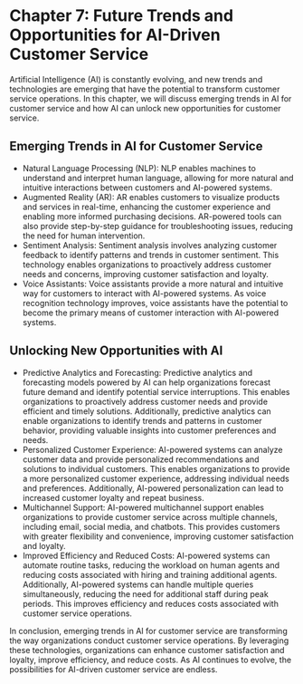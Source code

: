Chapter 7: Future Trends and Opportunities for AI-Driven Customer Service
=========================================================================

Artificial Intelligence (AI) is constantly evolving, and new trends and technologies are emerging that have the potential to transform customer service operations. In this chapter, we will discuss emerging trends in AI for customer service and how AI can unlock new opportunities for customer service.

Emerging Trends in AI for Customer Service
------------------------------------------

* Natural Language Processing (NLP): NLP enables machines to understand and interpret human language, allowing for more natural and intuitive interactions between customers and AI-powered systems.
* Augmented Reality (AR): AR enables customers to visualize products and services in real-time, enhancing the customer experience and enabling more informed purchasing decisions. AR-powered tools can also provide step-by-step guidance for troubleshooting issues, reducing the need for human intervention.
* Sentiment Analysis: Sentiment analysis involves analyzing customer feedback to identify patterns and trends in customer sentiment. This technology enables organizations to proactively address customer needs and concerns, improving customer satisfaction and loyalty.
* Voice Assistants: Voice assistants provide a more natural and intuitive way for customers to interact with AI-powered systems. As voice recognition technology improves, voice assistants have the potential to become the primary means of customer interaction with AI-powered systems.

Unlocking New Opportunities with AI
-----------------------------------

* Predictive Analytics and Forecasting: Predictive analytics and forecasting models powered by AI can help organizations forecast future demand and identify potential service interruptions. This enables organizations to proactively address customer needs and provide efficient and timely solutions. Additionally, predictive analytics can enable organizations to identify trends and patterns in customer behavior, providing valuable insights into customer preferences and needs.
* Personalized Customer Experience: AI-powered systems can analyze customer data and provide personalized recommendations and solutions to individual customers. This enables organizations to provide a more personalized customer experience, addressing individual needs and preferences. Additionally, AI-powered personalization can lead to increased customer loyalty and repeat business.
* Multichannel Support: AI-powered multichannel support enables organizations to provide customer service across multiple channels, including email, social media, and chatbots. This provides customers with greater flexibility and convenience, improving customer satisfaction and loyalty.
* Improved Efficiency and Reduced Costs: AI-powered systems can automate routine tasks, reducing the workload on human agents and reducing costs associated with hiring and training additional agents. Additionally, AI-powered systems can handle multiple queries simultaneously, reducing the need for additional staff during peak periods. This improves efficiency and reduces costs associated with customer service operations.

In conclusion, emerging trends in AI for customer service are transforming the way organizations conduct customer service operations. By leveraging these technologies, organizations can enhance customer satisfaction and loyalty, improve efficiency, and reduce costs. As AI continues to evolve, the possibilities for AI-driven customer service are endless.
